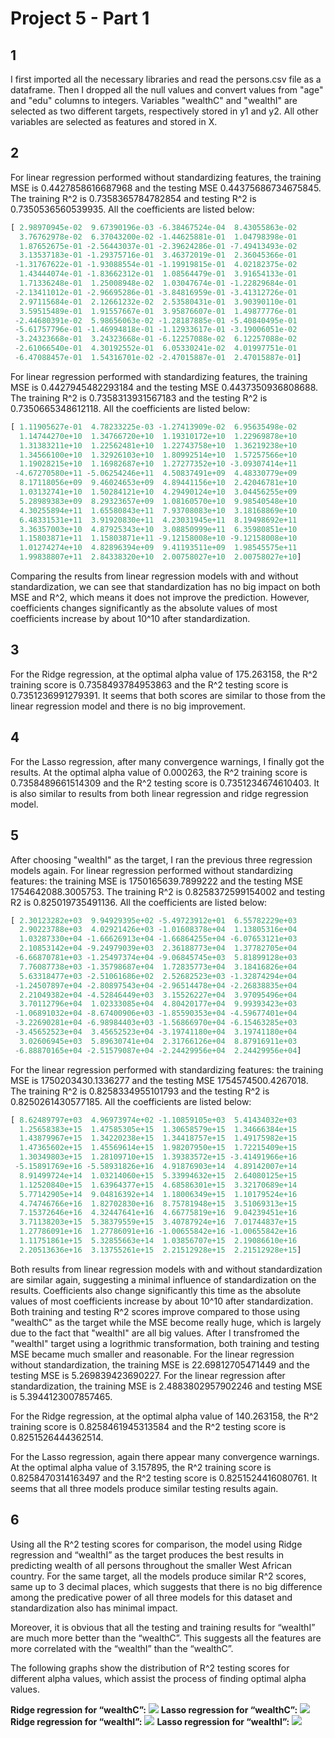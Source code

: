 # Project 5 - Part 1

## 1
I first imported all the necessary libraries and read the persons.csv file as a dataframe. Then I dropped all the null values and convert values from "age" and "edu" columns to integers. Variables "wealthC" and "wealthI" are selected as two different targets, respectively stored in y1 and y2. All other variables are selected as features and stored in X. 

## 2
For linear regression performed without standardizing features, the training MSE is 0.4427858616687968 and the testing MSE 0.44375686734675845. The training R^2 is 0.7358365784782854 and testing R^2 is 0.7350536560539935. All the coefficients are listed below: 
```python
[ 2.98970945e-02  9.67390196e-03 -6.38467524e-04  8.43055863e-02
  3.76762978e-02  6.37043200e-02 -1.44625881e-01  1.04798398e-01
  1.87652675e-01 -2.56443037e-01 -2.39624286e-01 -7.49413493e-02
  3.13537183e-01 -1.29375716e-01  3.46372019e-01  2.36045366e-01
 -1.31767622e-01 -1.93088554e-01 -1.19919815e-01  4.02182375e-02
  1.43444074e-01 -1.83662312e-01  1.08564479e-01  3.91654133e-01
  1.71336248e-01  1.25008948e-02  1.03047674e-01 -1.22829684e-01
 -2.13411012e-01 -2.96695286e-01 -3.84816959e-01 -3.41312726e-01
  2.97115684e-01  2.12661232e-02  2.53580431e-01  3.90390110e-01
  3.59515489e-01  1.91557667e-01  3.95876607e-01  1.49877776e-01
 -2.44680391e-02  5.98656063e-02 -1.28187885e-01 -5.40840495e-01
 -5.61757796e-01 -1.46994818e-01 -1.12933617e-01 -3.19006051e-02
 -3.24323668e-01  3.24323668e-01 -6.12257088e-02  6.12257088e-02
 -2.61066540e-01  4.30192552e-01  6.05330241e-02  4.01997751e-01
 -6.47088457e-01  1.54316701e-02 -2.47015887e-01  2.47015887e-01]
```
For linear regression performed with standardizing features, the training MSE is 0.4427945482293184 and the testing MSE 0.4437350936808688. The training R^2 is 0.7358313931567183 and the testing R^2 is 0.7350665348612118. All the coefficients are listed below: 
```python
[ 1.11905627e-01  4.78233225e-03 -1.27413909e-02  6.95635498e-02
  1.14744270e+10  1.34766720e+10  1.19310172e+10  1.22969878e+10
  1.31383211e+10  1.22562481e+10  1.22743758e+10  1.36219238e+10
  1.34566100e+10  1.32926103e+10  1.80992514e+10  1.57257566e+10
  1.19028215e+10  1.16982687e+10  1.27277352e+10 -3.09307414e+11
 -4.67270580e+11 -5.06254246e+11  4.50837491e+09  4.48330779e+09
  8.17118056e+09  9.46024653e+09  4.89441156e+10  2.42046781e+10
  1.03132741e+10  1.50284121e+10  4.29490124e+10  3.04456255e+09
  5.28989383e+09  8.29323657e+09  1.08160570e+10  9.98540548e+10
  4.30255894e+11  1.65580843e+11  7.93708083e+10  3.18168869e+10
  6.48331531e+11  3.91920830e+11  4.23031945e+11  8.19498692e+11
  3.36357003e+10  4.87925343e+10  3.08850999e+11  6.35980851e+10
  1.15803871e+11  1.15803871e+11 -9.12158008e+10 -9.12158008e+10
  1.01274274e+10  4.82896394e+09  9.41193511e+09  1.98545575e+11
  1.99838807e+11  2.84338320e+10  2.00758027e+10  2.00758027e+10]
```
Comparing the results from linear regression models with and without standardization, we can see that standardization has no big impact on both MSE and R^2, which means it does not improve the prediction. However, coefficients changes significantly as the absolute values of most coefficients increase by about 10^10 after standardization.

## 3
For the Ridge regression, at the optimal alpha value of 175.263158, the R^2 training score is 0.7358493784953863 and the R^2 testing score is 0.7351236991279391. It seems that both scores are similar to those from the linear regression model and there is no big improvement. 

## 4
For the Lasso regression, after many convergence warnings, I finally got the results. At the optimal alpha value of 0.000263, the R^2 training score is 0.7358489661514309 and the R^2 testing score is 0.7351234674610403. It is also similar to results from both linear regression and ridge regression model. 

## 5
After choosing "wealthI" as the target, I ran the previous three regression models again. For linear regression performed without standardizing features: the training MSE is 1750165639.7899222 and the testing MSE 1754642088.3005753. The training R^2 is 0.8258372599154002 and testing R2 is 0.825019735491136. All the coefficients are listed below: 
```python
[ 2.30123282e+03  9.94929395e+02 -5.49723912e+01  6.55782229e+03
  2.90223788e+03  4.02921426e+03 -1.01608378e+04  1.13805316e+04
  1.03287330e+04 -1.66626913e+04 -1.66864255e+04 -6.07653121e+03
  2.10853142e+04 -9.24979039e+03  2.36188773e+04  1.37782705e+04
 -6.66870781e+03 -1.25497374e+04 -9.06845745e+03  5.81899128e+03
  7.76087738e+03 -1.35798687e+04  1.72835773e+04  3.18416826e+04
  5.63318477e+03 -2.51061686e+02  2.52682523e+03 -1.32874294e+04
 -1.24507897e+04 -2.80897543e+04 -2.96514478e+04 -2.26838835e+04
  2.21049382e+04 -4.52846449e+03  3.15526227e+04  3.97095496e+04
  3.70112796e+04  1.02333085e+04  4.80420177e+04  9.99393423e+03
 -1.06891032e+04 -8.67400906e+03 -1.85590353e+04 -4.59677401e+04
 -3.22690281e+04 -6.98984403e+03 -1.56866970e+04 -6.15463285e+03
 -3.45652523e+04  3.45652523e+04 -3.19741180e+04  3.19741180e+04
  3.02606945e+03  5.89630741e+04  2.31766126e+04  8.87916911e+03
 -6.88870165e+04 -2.51579087e+04 -2.24429956e+04  2.24429956e+04]
 ```
For the linear regression performed with standardizing features: the training MSE is 1750203430.1336277 and the testing MSE 1754574500.4267018. The training R^2 is 0.8258334955101793 and the testing R^2 is 0.8250261430577185. All the coefficients are listed below: 

```python
[ 8.62489797e+03  4.96973974e+02 -1.10859105e+03  5.41434032e+03
  1.25658383e+15  1.47585305e+15  1.30658579e+15  1.34666384e+15
  1.43879967e+15  1.34220238e+15  1.34418757e+15  1.49175982e+15
  1.47365602e+15  1.45569614e+15  1.98207950e+15  1.72215409e+15
  1.30349803e+15  1.28109710e+15  1.39383572e+15 -3.41491966e+16
 -5.15891769e+16 -5.58931826e+16  4.91876903e+14  4.89142007e+14
  8.91499724e+14  1.03214060e+15  5.33994632e+15  2.64080125e+15
  1.12520840e+15  1.63964377e+15  4.68586301e+15  3.32170689e+14
  5.77142905e+14  9.04816392e+14  1.18006349e+15  1.10179524e+16
  4.74746766e+16  1.82702830e+16  8.75781948e+15  3.51069313e+15
  7.15372646e+16  4.32447641e+16  4.66775819e+16  9.04239451e+16
  3.71138203e+15  5.38379559e+15  3.40787924e+16  7.01744837e+15
  1.27786091e+16  1.27786091e+16 -1.00655842e+16 -1.00655842e+16
  1.11751861e+15  5.32855663e+14  1.03856707e+15  2.19086610e+16
  2.20513636e+16  3.13755261e+15  2.21512928e+15  2.21512928e+15]
 ```
Both results from linear regression models with and without standardization are similar again, suggesting a minimal influence of standardization on the results. Coefficients also change significantly this time as the absolute values of most coefficients increase by about 10^10 after standardization. Both training and testing R^2 scores improve compared to those using "wealthC" as the target while the MSE become really huge, which is largely due to the fact that "wealthI" are all big values. After I transfromed the "wealthI" target using a logrithmic transformation, both training and testing MSE became much smaller and reasonable. For the linear regression without standardization, the training MSE is 22.69812705471449 and the testing MSE is 5.269839423690227. For the linear regression after standardization, the training MSE is 2.4883802957902246 and testing MSE is 5.3944123007857465.

For the Ridge regression, at the optimal alpha value of 140.263158, the R^2 training score is 0.8258461945313584 and the R^2 testing score is 0.8251526444362514. 

For the Lasso regression, again there appear many convergence warnings. At the optimal alpha value of 3.157895, the R^2 training score is 0.8258470314163497 and the R^2 testing score is 0.8251524416080761. It seems that all three models produce similar testing results again. 

## 6 
Using all the R^2 testing scores for comparison, the model using Ridge regression and “wealthI” as the target produces the best results in predicting wealth of all persons throughout the smaller West African country. For the same target, all the models produce similar R^2 scores, same up to 3 decimal places, which suggests that there is no big difference among the predicative power of all three models for this dataset and standardization also has minimal impact. 

Moreover, it is obvious that all the testing and training results for “wealthI” are much more better than the “wealthC”. This suggests all the features are more correlated with the “wealthI” than the “wealthC”. 

The following graphs show the distribution of R^2 testing scores for different alpha values, which assist the process of finding optimal alpha values. 

**Ridge regression for “wealthC”:** 
![](project5_1.png)
**Lasso regression for “wealthC”:** 
![](project5_2.png)
**Ridge regression for “wealthI”:** 
![](project5_3.png)
**Lasso regression for “wealthI”:**
![](project5_4.png)




